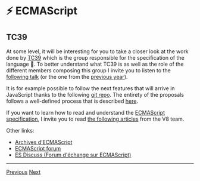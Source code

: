 # ⚡ ECMAScript

## TC39

At some level, it will be interesting for you to take a closer look at the work done by [TC39](https://tc39.es/) which is the group responsible for the specification of the language 💖. To better understand what TC39 is as well as the role of the different members composing this group I invite you to listen to the [following talk](https://www.youtube.com/watch?v=slA06pbTRi4&list=PL37ZVnwpeshHwJPVBqEnZild7QHWhdufu&index=13) (or the one from the [previous year](https://www.youtube.com/watch?v=Hj5q8uyqGYc&list=PL37ZVnwpeshG2YXJkun_lyNTtM-Qb3MKa&index=9)).

It is for example possible to follow the next features that will arrive in JavaScript thanks to the following [git repo](https://github.com/tc39/proposals). The entirety of the proposals follows a well-defined process that is described [here](https://tc39.es/process-document/).

If you want to learn how to read and understand the [ECMAScript specification](https://www.ecma-international.org/publications-and-standards/standards/ecma-262/), I invite you to read [the following articles](https://v8.dev/blog/tags/understanding-ecmascript) from the V8 team.

Other links:

- [Archives d’ECMAScript](https://www.ecma-international.org/ecmascript-development-archive/)
- [ECMAScript forum](https://es.discourse.group/)
- [ES Discuss (Forum d'échange sur ECMAScript)](https://esdiscuss.org/)

---

[Previous](./javascript-20years.md)
[Next](../typescript/introduction.md)